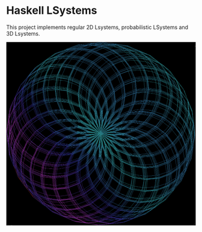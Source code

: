# Haskell LSystems
This project implements regular 2D Lsystems, probabilistic LSystems and 3D Lsystems.

![3D Shere LSystem](images/im1.png)

